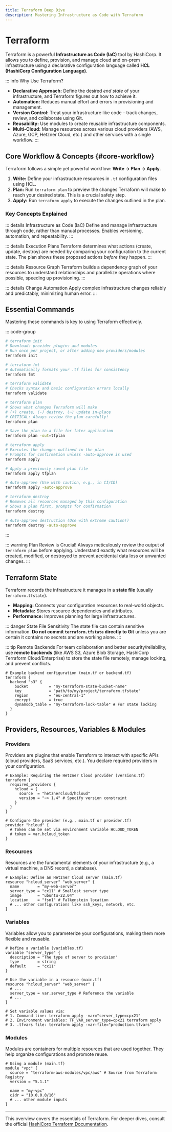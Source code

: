 ```yaml
---
title: Terraform Deep Dive
description: Mastering Infrastructure as Code with Terraform
---
```


# Terraform <Badge type="info" text="IaC" />

Terraform is a powerful **Infrastructure as Code (IaC)** tool by HashiCorp. It allows you to define, provision, and manage cloud and on-prem infrastructure using a declarative configuration language called **HCL (HashiCorp Configuration Language)**.

::: info Why Use Terraform?

- **Declarative Approach:** Define the desired _end state_ of your infrastructure, and Terraform figures out how to achieve it.
- **Automation:** Reduces manual effort and errors in provisioning and management.
- **Version Control:** Treat your infrastructure like code – track changes, review, and collaborate using Git.
- **Reusability:** Use modules to create reusable infrastructure components.
- **Multi-Cloud:** Manage resources across various cloud providers (AWS, Azure, GCP, Hetzner Cloud, etc.) and other services with a single workflow.
  :::

## Core Workflow & Concepts {#core-workflow}

Terraform follows a simple yet powerful workflow: **Write -> Plan -> Apply**.

1.  **Write:** Define your infrastructure resources in `.tf` configuration files using HCL.
2.  **Plan:** Run `terraform plan` to preview the changes Terraform will make to reach your desired state. This is a crucial safety step.
3.  **Apply:** Run `terraform apply` to execute the changes outlined in the plan.

### Key Concepts Explained

::: details Infrastructure as Code (IaC)
Define and manage infrastructure through code, rather than manual processes. Enables versioning, automation, and repeatability.
:::

::: details Execution Plans
Terraform determines what actions (create, update, destroy) are needed by comparing your configuration to the current state. The plan shows these proposed actions _before_ they happen.
:::

::: details Resource Graph
Terraform builds a dependency graph of your resources to understand relationships and parallelize operations where possible, speeding up provisioning.
:::

::: details Change Automation
Apply complex infrastructure changes reliably and predictably, minimizing human error.
:::

## Essential Commands <Badge type="tip" text="Core CLI" />

Mastering these commands is key to using Terraform effectively.

::: code-group

```bash [1. Initialize]
# terraform init
# Downloads provider plugins and modules
# Run once per project, or after adding new providers/modules
terraform init
```

```bash [2. Format & Validate]
# terraform fmt
# Automatically formats your .tf files for consistency
terraform fmt

# terraform validate
# Checks syntax and basic configuration errors locally
terraform validate
```

```bash [3. Plan]
# terraform plan
# Shows what changes Terraform will make
# (+) create, (-) destroy, (~) update in-place
# CRITICAL: Always review the plan carefully!
terraform plan

# Save the plan to a file for later application
terraform plan -out=tfplan
```

```bash [4. Apply]
# terraform apply
# Executes the changes outlined in the plan
# Prompts for confirmation unless -auto-approve is used
terraform apply

# Apply a previously saved plan file
terraform apply tfplan

# Auto-approve (Use with caution, e.g., in CI/CD)
terraform apply -auto-approve
```

```bash [5. Destroy]
# terraform destroy
# Removes all resources managed by this configuration
# Shows a plan first, prompts for confirmation
terraform destroy

# Auto-approve destruction (Use with extreme caution!)
terraform destroy -auto-approve
```

:::

::: warning Plan Review is Crucial!
Always meticulously review the output of `terraform plan` before applying. Understand exactly what resources will be created, modified, or destroyed to prevent accidental data loss or unwanted changes.
:::

## Terraform State <Badge type="danger" text="Important!" />

Terraform records the infrastructure it manages in a **state file** (usually `terraform.tfstate`).

- **Mapping:** Connects your configuration resources to real-world objects.
- **Metadata:** Stores resource dependencies and attributes.
- **Performance:** Improves planning for large infrastructures.

::: danger State File Sensitivity
The state file can contain sensitive information. **Do not commit `terraform.tfstate` directly to Git** unless you are certain it contains no secrets and are working alone.
:::

::: tip Remote Backends
For team collaboration and better security/reliability, use **remote backends** (like AWS S3, Azure Blob Storage, HashiCorp Terraform Cloud/Enterprise) to store the state file remotely, manage locking, and prevent conflicts.

```hcl
# Example backend configuration (main.tf or backend.tf)
terraform {
  backend "s3" {
    bucket         = "my-terraform-state-bucket-name"
    key            = "path/to/my/project/terraform.tfstate"
    region         = "eu-central-1"
    encrypt        = true
    dynamodb_table = "my-terraform-lock-table" # For state locking
  }
}
```

## Providers, Resources, Variables & Modules

### Providers <Badge type="info" text="Plugins" />

Providers are plugins that enable Terraform to interact with specific APIs (cloud providers, SaaS services, etc.). You declare required providers in your configuration.

```hcl
# Example: Requiring the Hetzner Cloud provider (versions.tf)
terraform {
  required_providers {
    hcloud = {
      source  = "hetznercloud/hcloud"
      version = "~> 1.4" # Specify version constraint
    }
  }
}

# Configure the provider (e.g., main.tf or provider.tf)
provider "hcloud" {
  # Token can be set via environment variable HCLOUD_TOKEN
  # token = var.hcloud_token
}
```

### Resources <Badge type="tip" text="Building Blocks" />

Resources are the fundamental elements of your infrastructure (e.g., a virtual machine, a DNS record, a database).

```hcl
# Example: Define an Hetzner Cloud server (main.tf)
resource "hcloud_server" "web_server" {
  name        = "my-web-server"
  server_type = "cx11" # Smallest server type
  image       = "ubuntu-22.04"
  location    = "fsn1" # Falkenstein location
  # ... other configurations like ssh_keys, network, etc.
}
```

### Variables <Badge type="tip" text="Inputs" />

Variables allow you to parameterize your configurations, making them more flexible and reusable.

```hcl
# Define a variable (variables.tf)
variable "server_type" {
  description = "The type of server to provision"
  type        = string
  default     = "cx11"
}

# Use the variable in a resource (main.tf)
resource "hcloud_server" "web_server" {
  # ...
  server_type = var.server_type # Reference the variable
  # ...
}

# Set variable values via:
# 1. Command line: terraform apply -var="server_type=cpx21"
# 2. Environment variables: TF_VAR_server_type=cpx21 terraform apply
# 3. .tfvars file: terraform apply -var-file="production.tfvars"
```

### Modules <Badge type="tip" text="Reusability" />

Modules are containers for multiple resources that are used together. They help organize configurations and promote reuse.

```hcl
# Using a module (main.tf)
module "vpc" {
  source = "terraform-aws-modules/vpc/aws" # Source from Terraform Registry
  version = "5.1.1"

  name = "my-vpc"
  cidr = "10.0.0.0/16"
  # ... other module inputs
}
```

---

This overview covers the essentials of Terraform. For deeper dives, consult the official [HashiCorp Terraform Documentation](https://developer.hashicorp.com/terraform/docs).
